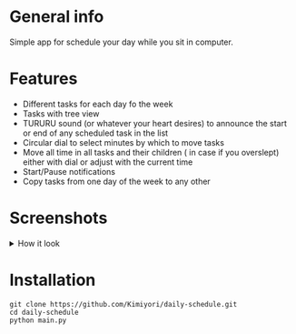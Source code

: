 # General info

Simple app for schedule your day while you sit in computer. 


# Features

- Different tasks for each day fo the week
- Tasks with tree view
- TURURU sound (or whatever your heart desires) to announce the start or end of any scheduled task in the list
- Circular dial to select minutes by which to move tasks
- Move all time in all tasks and their children ( in case if you overslept) either with dial or  adjust with the current time
- Start/Pause notifications
- Copy tasks from one day of the week to any other

# Screenshots
<details>
  <summary>How it look</summary>
<img src="https://user-images.githubusercontent.com/93401048/185626660-2c8812dd-fe84-4a59-b755-488488ec00d5.png" >
 </details>
 
# Installation 

```
git clone https://github.com/Kimiyori/daily-schedule.git
cd daily-schedule
python main.py
```

